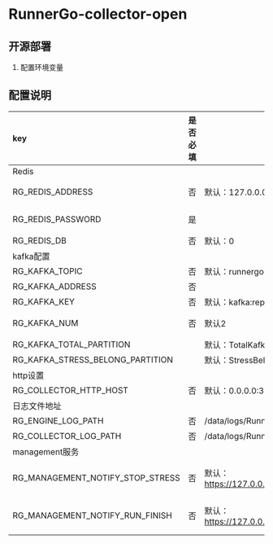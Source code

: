# RunnerGo-collector-open



## 开源部署
1. 配置环境变量
## 配置说明
| key                                                                | 是否必填 | 默认值                                                                   |                   说明 |
|:-------------------------------------------------------------------|------|-----------------------------------------------------------------------|---------------------:|
| Redis                                                              ||||
| RG_REDIS_ADDRESS                                                   | 否    | 默认：127.0.0.0:6379                                                     |           redis服务端地址 |
| RG_REDIS_PASSWORD                                                  | 是    |                                                                       |           redis服务端密码 |
| RG_REDIS_DB                                                        | 否    | 默认：0                                                                  |             redis数据库 |
| kafka配置                                                            |      |                                                                       |                      |
| RG_KAFKA_TOPIC                                                     | 否    | 默认：runnergo                                                           |          kafka的topic |
| RG_KAFKA_ADDRESS                                                   | 否    |                                                                       |              kafka地址 |
| RG_KAFKA_KEY                                                       | 否    | 默认：kafka:report:partition                                             |                      |
| RG_KAFKA_NUM                                                       | 否    | 默认2                                                                   |            kafka分区数量 |
| RG_KAFKA_TOTAL_PARTITION                                           |      | 默认：TotalKafkaPartition                                                |                      |
| RG_KAFKA_STRESS_BELONG_PARTITION                                   |      | 默认：StressBelongPartition                                              |                      |
| http设置                                                             ||||
| RG_COLLECTOR_HTTP_HOST                                             | 否    | 默认：0.0.0.0:30000                                                      |                      |
| 日志文件地址                                                             |      |                                                                       |                      |
| RG_ENGINE_LOG_PATH                                                 | 否    | /data/logs/RunnerGo/RunnerGo-engine-info.log                          |               日志文件地址 |
| RG_COLLECTOR_LOG_PATH                                              | 否    | /data/logs/RunnerGo/RunnerGo-collector-info.log                       |                      |
| management服务                                                       |      |                                                                       |                      |
| RG_MANAGEMENT_NOTIFY_STOP_STRESS                                   | 否    | 默认： https://127.0.0.0:30000/management/api/v1/plan/notify_stop_stress | management服务地址停止任务接口 |
| RG_MANAGEMENT_NOTIFY_RUN_FINISH                                    | 否    | 默认： https://127.0.0.0:30000/management/api/v1/plan/notify_run_finish  | management服务地址完成任务接口 |

